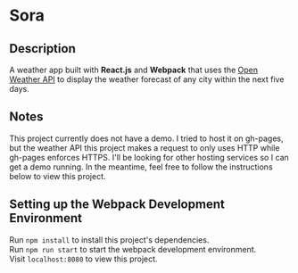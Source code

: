 # Sora

## Description
A weather app built with **React.js** and **Webpack** that uses the [Open Weather API](http://openweathermap.org/api "Open Weather API") to display the weather forecast of any city within the next five days.

## Notes
This project currently does not have a demo. I tried to host it on gh-pages, but the weather API this project makes a request to only uses HTTP while gh-pages enforces HTTPS. I'll be looking for other hosting services so I can get a demo running. In the meantime, feel free to follow the instructions below to view this project.

## Setting up the Webpack Development Environment
Run `npm install` to install this project's dependencies.  
Run `npm run start` to start the webpack development environment.  
Visit `localhost:8080` to view this project.